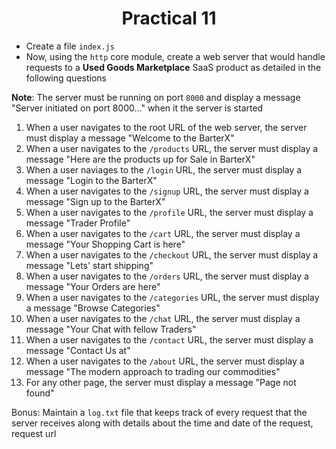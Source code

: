 <h1 align = "center">Practical 11</h1>

- Create a file `index.js` 
- Now, using the `http` core module, create a web server that would handle requests to a **Used Goods Marketplace** SaaS product as detailed in the following questions

**Note**: The server must be running on port `8000` and display a message "Server initiated on port 8000..." when it the server is started


1. When a user navigates to the root URL of the web server, the server must display a message "Welcome to the BarterX"
2. When a user navigates to the `/products` URL, the server must display a message "Here are the products up for Sale in BarterX"
3. When a user naviages to the `/login` URL, the server must display a message "Login to the BarterX"
4. When a user navigates to the `/signup` URL, the server must display a message "Sign up to the BarterX"
5. When a user navigates to the `/profile` URL, the server must display a message "Trader Profile"
6. When a user navigates to the `/cart` URL, the server must display a message "Your Shopping Cart is here"
7. When a user navigates to the `/checkout` URL, the server must display a message "Lets' start shipping"
8. When a user navigates to the `/orders` URL, the server must display a message "Your Orders are here"
9. When a user navigates to the `/categories` URL, the server must display a message "Browse Categories"
10. When a user navigates to the `/chat` URL, the server must display a message "Your Chat with fellow Traders"
11. When a user navigates to the `/contact` URL, the server must display a message "Contact Us at"
12. When a user navigates to the `/about` URL, the server must display a message "The modern approach to trading our commodities"
13. For any other page, the server must display a message "Page not found"

Bonus: Maintain a `log.txt` file that keeps track of every request that the server receives along with details about the time and date of the request, request url
